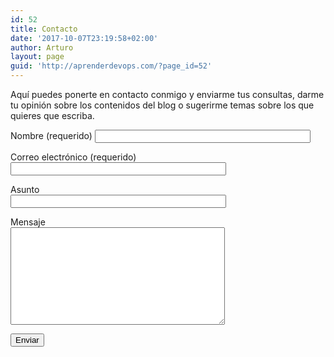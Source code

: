 ```yaml
---
id: 52
title: Contacto
date: '2017-10-07T23:19:58+02:00'
author: Arturo
layout: page
guid: 'http://aprenderdevops.com/?page_id=52'
---
```


Aquí puedes ponerte en contacto conmigo y enviarme tus consultas, darme tu opinión sobre los contenidos del blog o sugerirme temas sobre los que quieres que escriba.

<div class="wpcf7 no-js" dir="ltr" id="wpcf7-f15-o1" lang="es-ES"><div class="screen-reader-response">
</div><form action="/wp-admin/export.php?type=jekyll#wpcf7-f15-o1" aria-label="Formulario de contacto" class="wpcf7-form init" data-status="init" method="post" novalidate="novalidate"><div style="display: none;"><input name="_wpcf7" type="hidden" value="15"></input><input name="_wpcf7_version" type="hidden" value="5.9.8"></input><input name="_wpcf7_locale" type="hidden" value="es_ES"></input><input name="_wpcf7_unit_tag" type="hidden" value="wpcf7-f15-o1"></input><input name="_wpcf7_container_post" type="hidden" value="0"></input><input name="_wpcf7_posted_data_hash" type="hidden" value=""></input><input name="_wpcf7_recaptcha_response" type="hidden" value=""></input></div><label> Nombre (requerido)  
<span class="wpcf7-form-control-wrap" data-name="your-name"><input aria-invalid="false" aria-required="true" class="wpcf7-form-control wpcf7-text wpcf7-validates-as-required" maxlength="400" name="your-name" size="40" type="text" value=""></input></span> </label>

<label> Correo electrónico (requerido)  
<span class="wpcf7-form-control-wrap" data-name="your-email"><input aria-invalid="false" aria-required="true" class="wpcf7-form-control wpcf7-email wpcf7-validates-as-required wpcf7-text wpcf7-validates-as-email" maxlength="400" name="your-email" size="40" type="email" value=""></input></span> </label>

<label> Asunto  
<span class="wpcf7-form-control-wrap" data-name="your-subject"><input aria-invalid="false" class="wpcf7-form-control wpcf7-text" maxlength="400" name="your-subject" size="40" type="text" value=""></input></span> </label>

<label> Mensaje  
<span class="wpcf7-form-control-wrap" data-name="your-message"><textarea aria-invalid="false" class="wpcf7-form-control wpcf7-textarea" cols="40" maxlength="2000" name="your-message" rows="10"></textarea></span> </label>

<input class="wpcf7-form-control wpcf7-submit has-spinner" type="submit" value="Enviar"></input>

<div aria-hidden="true" class="wpcf7-response-output"></div></form></div>